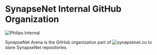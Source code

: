 # SynapseNet Internal GitHub Organization

![Philips Internal](https://github.com/philips-internal/.github-private/blob/966c65806414e5721155859ee6a4dfa9c8dcb8f5/profile/images/philips-banner.png)

SynapseNet Arena is the GitHub organization part of ![synapsenet.co](https://synapsenet.co/) to store SynapseNet repositories.
